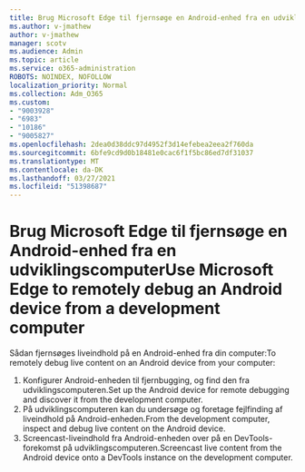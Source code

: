 ```yaml
---
title: Brug Microsoft Edge til fjernsøge en Android-enhed fra en udviklingscomputer
ms.author: v-jmathew
author: v-jmathew
manager: scotv
ms.audience: Admin
ms.topic: article
ms.service: o365-administration
ROBOTS: NOINDEX, NOFOLLOW
localization_priority: Normal
ms.collection: Adm_O365
ms.custom:
- "9003928"
- "6983"
- "10186"
- "9005827"
ms.openlocfilehash: 2dea0d38ddc97d4952f3d14efebea2eea2f760da
ms.sourcegitcommit: 6bfe9cd9d0b18481e0cac6f1f5bc86ed7df31037
ms.translationtype: MT
ms.contentlocale: da-DK
ms.lasthandoff: 03/27/2021
ms.locfileid: "51398687"
---
```

# <a name="use-microsoft-edge-to-remotely-debug-an-android-device-from-a-development-computer"></a><span data-ttu-id="344f2-102">Brug Microsoft Edge til fjernsøge en Android-enhed fra en udviklingscomputer</span><span class="sxs-lookup"><span data-stu-id="344f2-102">Use Microsoft Edge to remotely debug an Android device from a development computer</span></span>

<span data-ttu-id="344f2-103">Sådan fjernsøges liveindhold på en Android-enhed fra din computer:</span><span class="sxs-lookup"><span data-stu-id="344f2-103">To remotely debug live content on an Android device from your computer:</span></span>

1. <span data-ttu-id="344f2-104">Konfigurer Android-enheden til fjernbugging, og find den fra udviklingscomputeren.</span><span class="sxs-lookup"><span data-stu-id="344f2-104">Set up the Android device for remote debugging and discover it from the development computer.</span></span>
2. <span data-ttu-id="344f2-105">På udviklingscomputeren kan du undersøge og foretage fejlfinding af liveindhold på Android-enheden.</span><span class="sxs-lookup"><span data-stu-id="344f2-105">From the development computer, inspect and debug live content on the Android device.</span></span>
3. <span data-ttu-id="344f2-106">Screencast-liveindhold fra Android-enheden over på en DevTools-forekomst på udviklingscomputeren.</span><span class="sxs-lookup"><span data-stu-id="344f2-106">Screencast live content from the Android device onto a DevTools instance on the development computer.</span></span>
